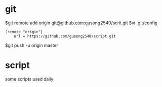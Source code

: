 # git
$git remote add origin git@github.com:gusong2540/scrit.git
$vi .git/config

    [remote "origin"]
        url = https://github.com/gusong2540/script.git

$git push -u origin master

# script
some scripts used daily

